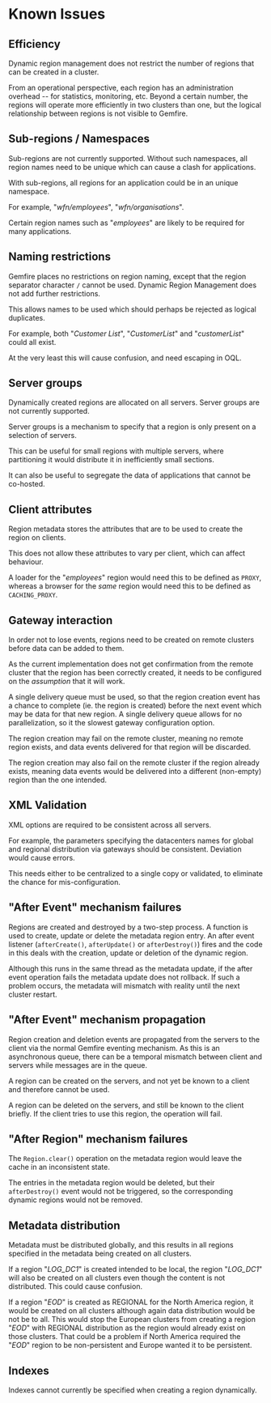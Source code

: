 # Known Issues

## Efficiency
Dynamic region management does not restrict the number of regions that can be
created in a cluster.

From an operational perspective, each region has an administration overhead -- for
statistics, monitoring, etc. Beyond a certain number, the regions will operate more
efficiently in two clusters than one, but the logical relationship between regions
is not visible to Gemfire.

## Sub-regions / Namespaces
Sub-regions are not currently supported. Without such namespaces, all region names need
to be unique which can cause a clash for applications.

With sub-regions, all regions for an application could be in an unique namespace.

For example, "*wfn/employees*", "*wfn/organisations*".

Certain region names such as "*employees*" are likely to be required for many applications. 

## Naming restrictions
Gemfire places no restrictions on region naming, except that the region separator character `/`
cannot be used. Dynamic Region Management does not add further restrictions.

This allows names to be used which should perhaps be rejected as logical duplicates.
 
For example, both "*Customer List*", "*CustomerList*" and "*customerList*" could all exist.

At the very least this will cause confusion, and need escaping in OQL.

## Server groups
Dynamically created regions are allocated on all servers. Server groups are not currently
supported.

Server groups is a mechanism to specify that a region is only present on a selection of
servers.

This can be useful for small regions with multiple servers, where partitioning it would
distribute it in inefficiently small sections. 

It can also be useful to segregate the data of applications that cannot be co-hosted.

## Client attributes
Region metadata stores the attributes that are to be used to create the region on clients.

This does not allow these attributes to vary per client, which can affect behaviour.

A loader for the "*employees*" region would need this to be defined as `PROXY`,
whereas a browser for the _same_ region would need this to be defined as `CACHING_PROXY`.

## Gateway interaction
In order not to lose events, regions need to be created on remote clusters before data
can be added to them. 

As the current implementation does not get confirmation from the remote cluster that
the region has been correctly created, it needs to be configured on the *assumption*
that it will work.

A single delivery queue must be used, so that the region creation event has a chance
to complete (ie. the region is created) before the next event which may be data for
that new region. A single delivery queue allows for no parallelization, so it the
slowest gateway configuration option.

The region creation may fail on the remote cluster, meaning no remote region exists,
and data events delivered for that region will be discarded.

The region creation may also fail on the remote cluster if the region already exists,
meaning data events would be delivered into a different (non-empty) region than the
one intended.

## XML Validation
XML options are required to be consistent across all servers.

For example, the parameters specifying the datacenters names for global and regional
distribution via gateways should be consistent. Deviation would cause errors.

This needs either to be centralized to a single copy or validated, to eliminate the
chance for mis-configuration.

## "After Event" mechanism failures
Regions are created and destroyed by a two-step process. A function is used to
create, update or delete the metadata region entry. An after event listener
(`afterCreate()`, `afterUpdate()` or `afterDestroy()`) fires and the code in
this deals with the creation, update or deletion of the dynamic region.

Although this runs in the same thread as the metadata update, if the after event
operation fails the metadata update does not rollback. If such a problem occurs,
the metadata will mismatch with reality until the next cluster restart.

## "After Event" mechanism propagation
Region creation and deletion events are propagated from the servers to the
client via the normal Gemfire eventing mechanism. As this is an asynchronous
queue, there can be a temporal mismatch between client and servers while
messages are in the queue.

A region can be created on the servers, and not yet be known to a client
and therefore cannot be used.

A region can be deleted on the servers, and still be known to the client
briefly. If the client tries to use this region, the operation will fail.

## "After Region" mechanism failures
The `Region.clear()` operation on the metadata region would leave the
cache in an inconsistent state. 

The entries in the metadata region would be deleted, but their `afterDestroy()`
event would not be triggered, so the corresponding dynamic regions would
not be removed.

## Metadata distribution
Metadata must be distributed globally, and this results in all regions
specified in the metadata being created on all clusters.

If a region "*LOG_DC1*" is created intended to be local, the region "*LOG_DC1*"
will also be created on all clusters even though the content is not distributed.
This could cause confusion.

If a region "*EOD*" is created as REGIONAL for the North America region, it would
be created on all clusters although again data distribution would be not be to all.
This would stop the European clusters from creating a region "*EOD*" with
REGIONAL distribution as the region would already exist on those clusters. That
could be a problem if North America required the "*EOD*" region to be non-persistent
and Europe wanted it to be persistent.

## Indexes
Indexes cannot currently be specified when creating a region dynamically.
